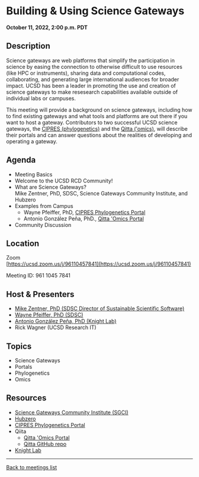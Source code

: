# Building & Using Science Gateways
**October 11, 2022, 2:00 p.m. PDT**

<div class="atcb" style="display:none;">
{
  "name": "UCSD RCD Community Meeting: Building and Using Science Gateways",
  "description": "This meeting will provide a background on science gateways, including how to find existing gateways and what tools and platforms are out there if you want to host a gateway.<br><br>More information: [url]https://ucsd-rcd.github.io/meetings/events/2022-10-11-ScienceGateways.html[/url]<br><br>Zoom link: https://ucsd.zoom.us/j/96110457841",
  "startDate":"2022-10-11",
  "endDate":"2022-10-11",
  "startTime":"14:00",
  "endTime":"15:00",
  "timeZone":"America/Los_Angeles",
  "location":"https://ucsd.zoom.us/j/96110457841",
  "options": [
      "Apple",
      "Google",
      "iCal",
      "Microsoft365",
      "Outlook.com"
  ]
}
</div>

## Description

Science gateways are web platforms that simplify the participation in
science by easing the connection to otherwise difficult to use
resources (like HPC or instruments), sharing data and computational
codes, collaborating, and generating large international audiences for
broader impact. UCSD has been a leader in promoting the use and
creation of science gateways to make resesearch capabilities 
available outside of individual labs or campuses.

This meeting will provide a background on science gateways, including
how to find existing gateways and what tools and platforms are out
there if you want to host a gateway. Contributors to two successful
UCSD science gateways, the [CIPRES
(phylogenetics)](https://www.phylo.org) and the [Qitta
('omics)](https://qiita.ucsd.edu), will describe their portals
and can answer questions about the realities of developing and
operating a gateway.

## Agenda

* Meeting Basics
* Welcome to the UCSD RCD Community!
* What are Science Gateways?<br>
  Mike Zentner, PhD, SDSC, Science Gateways Community Institute, and Hubzero
* Examples from Campus
  * Wayne Pfeiffer, PhD, [CIPRES Phylogenetics Portal](https://www.phylo.org) 
  * Antonio González Peña, PhD., [Qitta 'Omics Portal](https://qiita.ucsd.edu)
* Community Discussion

## Location

Zoom<br>
[https://ucsd.zoom.us/j/96110457841](https://ucsd.zoom.us/j/96110457841)

Meeting ID: 961 1045 7841

## Host & Presenters

* [Mike Zentner, PhD (SDSC Director of Sustainable Scientific Software)](https://today.ucsd.edu/story/michael_zentner_joins_sdsc_to_lead_sustainable_scientific_software_group)
* [Wayne Pfeiffer, PhD (SDSC)](https://waynepfeiffer.com)
* [Antonio González Peña, PhD (Knight Lab)](https://github.com/antgonza)
* Rick Wagner (UCSD Research IT)

## Topics

* Science Gateways
* Portals
* Phylogenetics
* Omics

## Resources

* [Science Gateways Community Institute
  (SGCI)](https://sciencegateways.org)
* [Hubzero](https://hubzero.org)
* [CIPRES Phylogenetics Portal](https://www.phylo.org)
* Qiita
  * [Qitta 'Omics Portal](https://qiita.ucsd.edu)
  * [Qitta GitHub repo](https://github.com/qiita-spots/qiita)
* [Knight Lab](https://knightlab.ucsd.edu)

---

[Back to meetings list](/meetings/)
